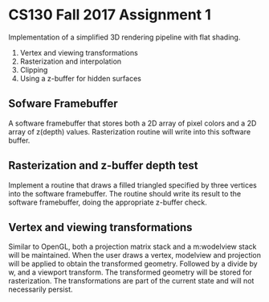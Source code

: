 # CS130 Fall 2017 Assignment 1
Implementation of a simplified 3D rendering pipeline with flat shading.
1. Vertex and viewing transformations
2. Rasterization and interpolation
3. Clipping
4. Using a z-buffer for hidden surfaces
## Sofware Framebuffer
A software framebuffer that stores both a 2D array of pixel colors and a 2D array of z(depth) values. Rasterization routine will write into this software buffer.
## Rasterization and z-buffer depth test
Implement a routine that draws a filled triangled specified by three vertices into the software framebuffer. The routine should write its result to the software framebuffer, doing the appropriate z-buffer check.
## Vertex and viewing transformations
Similar to OpenGL, both a projection matrix stack and a m:wodelview stack will be maintained. When the user draws a vertex, modelview and projection will be applied to obtain the transformed geometry. Followed by a divide by w, and a viewport transform. The transformed geometry will be stored for rasterization. The transformations are part of the current state and will not necessarily persist.
